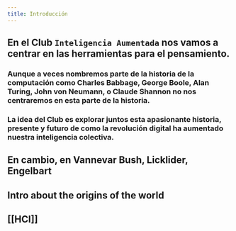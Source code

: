 ```yaml
---
title: Introducción
---
```


## En el Club `Inteligencia Aumentada` nos vamos a centrar en las herramientas para el pensamiento.
### Aunque a veces nombremos parte de la historia de la computación como Charles Babbage, George Boole, Alan Turing, John von Neumann, o Claude Shannon no nos centraremos en esta parte de la historia.
### La idea del Club es explorar juntos esta apasionante historia, presente y futuro de como la revolución digital ha aumentado nuestra inteligencia colectiva.
###
## En cambio, en Vannevar Bush, Licklider, Engelbart
## Intro about the origins of the world
## [[HCI]]

